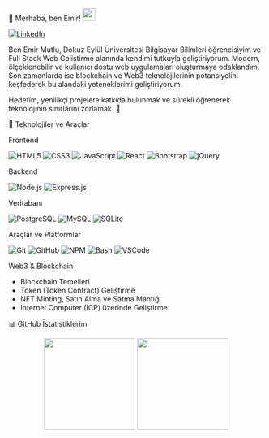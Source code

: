👋 Merhaba, ben Emir! <img src="https://media.giphy.com/media/hvRJCLFzcasrR4ia7z/giphy.gif" width="25px">

<a href="https://www.linkedin.com/in/emir-mutlu-9bb136254/" target="_blank">
<img src="https://img.shields.io/badge/LinkedIn-0077B5?style=for-the-badge&logo=linkedin&logoColor=white" alt="LinkedIn"/>
</a>

Ben Emir Mutlu, Dokuz Eylül Üniversitesi Bilgisayar Bilimleri öğrencisiyim ve Full Stack Web Geliştirme alanında kendimi tutkuyla geliştiriyorum. Modern, ölçeklenebilir ve kullanıcı dostu web uygulamaları oluşturmaya odaklandım. Son zamanlarda ise blockchain ve Web3 teknolojilerinin potansiyelini keşfederek bu alandaki yeteneklerimi geliştiriyorum.

Hedefim, yenilikçi projelere katkıda bulunmak ve sürekli öğrenerek teknolojinin sınırlarını zorlamak. 🚀

🚀 Teknolojiler ve Araçlar

Frontend

<p>
<img src="https://img.shields.io/badge/HTML5-E34F26?style=for-the-badge&logo=html5&logoColor=white" alt="HTML5"/>
<img src="https://img.shields.io/badge/CSS3-1572B6?style=for-the-badge&logo=css3&logoColor=white" alt="CSS3"/>
<img src="https://img.shields.io/badge/JavaScript-F7DF1E?style=for-the-badge&logo=javascript&logoColor=black" alt="JavaScript"/>
<img src="https://img.shields.io/badge/React-20232A?style=for-the-badge&logo=react&logoColor=61DAFB" alt="React"/>
<img src="https://img.shields.io/badge/Bootstrap-563D7C?style=for-the-badge&logo=bootstrap&logoColor=white" alt="Bootstrap"/>
<img src="https://img.shields.io/badge/jQuery-0769AD?style=for-the-badge&logo=jquery&logoColor=white" alt="jQuery"/>
</p>

Backend

<p>
<img src="https://img.shields.io/badge/Node.js-339933?style=for-the-badge&logo=nodedotjs&logoColor=white" alt="Node.js"/>
<img src="https://img.shields.io/badge/Express.js-000000?style=for-the-badge&logo=express&logoColor=white" alt="Express.js"/>
</p>

Veritabanı

<p>
<img src="https://img.shields.io/badge/PostgreSQL-316192?style=for-the-badge&logo=postgresql&logoColor=white" alt="PostgreSQL"/>
<img src="https://img.shields.io/badge/MySQL-4479A1?style=for-the-badge&logo=mysql&logoColor=white" alt="MySQL"/>
<img src="https://img.shields.io/badge/SQLite-003B57?style=for-the-badge&logo=sqlite&logoColor=white" alt="SQLite"/>
</p>

Araçlar ve Platformlar

<p>
<img src="https.img.shields.io/badge/Git-F05032?style=for-the-badge&logo=git&logoColor=white" alt="Git"/>
<img src="https://img.shields.io/badge/GitHub-100000?style=for-the-badge&logo=github&logoColor=white" alt="GitHub"/>
<img src="https://img.shields.io/badge/NPM-CB3837?style=for-the-badge&logo=npm&logoColor=white" alt="NPM"/>
<img src="https://img.shields.io/badge/GNU%20Bash-4EAA25?style=for-the-badge&logo=gnubash&logoColor=white" alt="Bash"/>
<img src="https://img.shields.io/badge/Visual_Studio_Code-0078D4?style=for-the-badge&logo=visual%20studio%20code&logoColor=white" alt="VSCode"/>
</p>

Web3 & Blockchain

<ul>
<li>Blockchain Temelleri</li>
<li>Token (Token Contract) Geliştirme</li>
<li>NFT Minting, Satın Alma ve Satma Mantığı</li>
<li>Internet Computer (ICP) üzerinde Geliştirme</li>
</ul>
📊 GitHub İstatistiklerim


<p align="center">
  <img height="180em" src="https://github-readme-stats.vercel.app/api?username=emir-mutlu&show_icons=true&theme=dracula&include_all_commits=true&count_private=true"/>
  <img height="180em" src="https://github-readme-stats.vercel.app/api/top-langs/?username=emir-mutlu&layout=compact&langs_count=8&theme=dracula"/>
</p>
